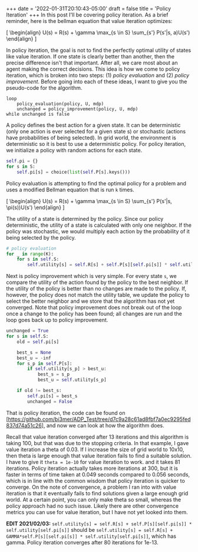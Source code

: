 +++
date = '2022-01-31T20:10:43-05:00'
draft = false
title = 'Policy Iteration'
+++
In this post I'll be covering policy iteration. As a brief reminder, here is the bellman equation that value iteration optimizes:

\[
\begin{align}
U(s) = R(s) + \gamma \max_{s \in S} \sum_{s'} P(s'|s, a)U(s')
\end{align}
\]

In policy iteration, the goal is not to find the perfectly optimal utility of states like value iteration. If one state is clearly better than another, then the precise difference isn't that important. After all, we care most about an agent making the correct decisions. This idea is how we come to policy iteration, which is broken into two steps: (1) *policy evaluation* and (2) *policy improvement*. Before going into each of these ideas, I want to give you the pseudo-code for the algorithm.

```
loop
    policy_evaluation(policy, U, mdp)
    unchanged = policy_improvement(policy, U, mdp)
while unchanged is false
```

A policy defines the best action for a given state. It can be deterministic (only one action is ever selected for a given state s) or stochastic (actions have probabilities of being selected). In grid world, the environment is deterministic so it is best to use a deterministic policy. For policy iteration, we initialize a policy with random actions for each state.

```python
self.pi = {} 
for s in S:
    self.pi[s] = choice(list(self.P[s].keys()))
```

Policy evaluation is attempting to find the optimal policy for a problem and uses a modified Bellman equation that is run `k` times.

\[
\begin{align}
U(s) = R(s) + \gamma \max_{s \in S} \sum_{s'} P(s'|s, \pi(s))U(s')
\end{align}
\]

The utility of a state is determined by the policy. Since our policy deterministic, the utility of a state is calculated with only one neighbor. If the policy was stochastic, we would multiply each action by the probability of it being selected by the policy.

```python
# policy evaluation
for _ in range(K):
    for s in self.S:
        self.utility[s] = self.R[s] + self.P[s][self.pi[s]] * self.utility[self.pi[s]]
```

Next is policy improvement which is very simple. For every state `s`, we compare the utility of the action found by the policy to the best neighbor. If the utility of the policy is better than no changes are made to the policy. If, however, the policy does not match the utility table, we update the policy to select the better neighbor and we store that the algorithm has not yet converged. Note that policy improvement does not break out of the loop once a change to the policy has been found; all changes are run and the loop goes back up to policy improvement.

```python
unchanged = True
for s in self.S:
    old = self.pi[s]

    best_s = None
    best_u = -inf
    for s_p in self.P[s]:
        if self.utility[s_p] > best_u:
            best_s = s_p
            best_u = self.utility[s_p]

    if old != best_s:
        self.pi[s] = best_s
        unchanged = False
```

That is policy iteration, the code can be found on [https://github.com/bi3mer/ADP_Test/tree/d7c9a28c61ad8fbf7a0ec9295fed837d74a51c26], and now we can look at how the algorithm does.

Recall that value iteration converged after 13 iterations and this algorithm is taking 100, but that was due to the stopping criteria. In that example, I gave value iteration a theta of 0.03. If I increase the size of grid world to 10x10, then theta is large enough that value iteration fails to find a suitable solution. I have to give it `theta = 1e-10` for value iteration to work. and it takes 81 iterations. Policy iteration actually takes more iterations at 300, but it is faster in terms of time taken at 0.049 seconds compared to 0.056 seconds, which is in line with the common wisdom that policy iteration is quicker to converge. On the note of convergence, a problem I ran into with value iteration is that it eventually fails to find solutions given a large enough grid world. At a certain point, you can only make theta so small, whereas the policy approach had no such issue. Likely there are other convergence metrics you can use for value iteration, but I have not yet looked into them.

**EDIT 2021/02/03:** `self.utility[s] = self.R[s] + self.P[s][self.pi[s]] * self.utility[self.pi[s]]` should be `self.utility[s] = self.R[s] + GAMMA*self.P[s][self.pi[s]] * self.utility[self.pi[s]]`, which has gamma. Policy iteration converges after 80 iterations for 1e-13.
